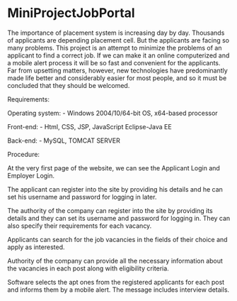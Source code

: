 # MiniProjectJobPortal

The importance of placement system is increasing day by day. Thousands of applicants are depending placement cell. But the applicants are facing so many problems. This project is an attempt to minimize the problems of an applicant to find a correct job. If we can make it an online computerized and a mobile alert process it will be so fast and convenient for the applicants. Far from upsetting matters, however, new technologies have predominantly made life better and considerably easier for most people, and so it must be concluded that they should be welcomed.

Requirements:

Operating system: -
Windows 2004/10/64-bit OS, x64-based processor

Front-end: -
Html, CSS, JSP, JavaScript
Eclipse-Java EE

Back-end: -
MySQL, TOMCAT SERVER

Procedure:

At the very first page of the website, we can see the Applicant Login and Employer Login.

The applicant can register into the site by providing his details and he can set his username and password for logging in later.

The authority of the company can register into the site by providing its details and they can set its username and password for logging in. They can also specify their requirements for each vacancy.

Applicants can search for the job vacancies in the fields of their choice and apply as interested.

Authority of the company can provide all the necessary information about the vacancies in each post along with eligibility criteria.

Software selects the apt ones from the registered applicants for each post and informs them by a mobile alert. The message includes interview details.
